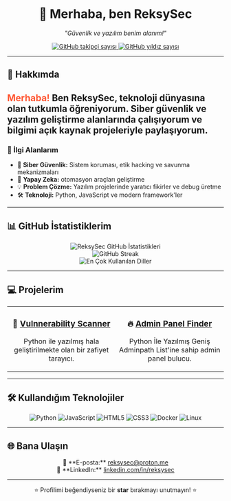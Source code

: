 <h1 align="center">
    <span style="display: inline-block; animation: bounce 2s infinite;">👋</span> 
    Merhaba, ben <strong>ReksySec</strong>
</h1>

<p align="center">
    <em>"Güvenlik ve yazılım benim alanım!"</em>  
</p>

<p align="center">
    <a href="https://github.com/ReksySec?tab=followers">
        <img src="https://img.shields.io/github/followers/ReksySec?style=social" alt="GitHub takipçi sayısı" />
    </a>
    <a href="https://github.com/ReksySec?tab=repositories">
        <img src="https://img.shields.io/github/stars/ReksySec?style=social" alt="GitHub yıldız sayısı" />
    </a>
</p>

---

## 🌌 Hakkımda
<h2 style="animation: fadeIn 2s;">
    <span style="color: #FF5733;">Merhaba!</span> Ben <strong>ReksySec</strong>, teknoloji dünyasına olan tutkumla öğreniyorum. 
    Siber güvenlik ve yazılım geliştirme alanlarında çalışıyorum ve bilgimi açık kaynak projeleriyle paylaşıyorum.
</h2>

### 🚀 İlgi Alanlarım
- 🔐 **Siber Güvenlik:** Sistem koruması, etik hacking ve savunma mekanizmaları
- 🤖 **Yapay Zeka:** otomasyon araçları geliştirme
- 💡 **Problem Çözme:** Yazılım projelerinde yaratıcı fikirler ve debug üretme
- 🛠️ **Teknoloji:** Python, JavaScript ve modern framework'ler

---

## 📊 GitHub İstatistiklerim
<div align="center">
    <img src="https://github-readme-stats.vercel.app/api?username=ReksySec&show_icons=true&theme=radical" alt="ReksySec GitHub İstatistikleri" />
    <br>
    <img src="https://github-readme-streak-stats.herokuapp.com/?user=ReksySec&theme=radical" alt="GitHub Streak" />
    <br>
    <img src="https://github-readme-stats.vercel.app/api/top-langs/?username=ReksySec&layout=compact&theme=radical" alt="En Çok Kullanılan Diller" />
</div>

---

## 💻 Projelerim
<table align="center">
    <tr>
        <td align="center" width="50%">
            <h3>🚀 <a href="https://github.com/ReksySec/Vulnerability-Scanner.py">Vulnnerability Scanner</a></h3>
            <p>Python ile yazılmış hala geliştirilmekte olan bir zafiyet tarayıcı. </p>
        </td>
        <td align="center" width="50%">
            <h3>🔥 <a href="https://github.com/ReksySec/Admin-Panel-Finder">Admin Panel Finder</a></h3>
            <p>Python İle Yazılmış Geniş Adminpath List'ine sahip admin panel bulucu.</p>
        </td>
    </tr>
</table>

---

## 🛠️ Kullandığım Teknolojiler
<p align="center">
    <img src="https://img.shields.io/badge/-Python-3776AB?logo=python&logoColor=white&style=for-the-badge" alt="Python" />
    <img src="https://img.shields.io/badge/-JavaScript-F7DF1E?logo=javascript&logoColor=black&style=for-the-badge" alt="JavaScript" />
    <img src="https://img.shields.io/badge/-HTML5-E34F26?logo=html5&logoColor=white&style=for-the-badge" alt="HTML5" />
    <img src="https://img.shields.io/badge/-CSS3-1572B6?logo=css3&logoColor=white&style=for-the-badge" alt="CSS3" />
    <img src="https://img.shields.io/badge/-Docker-2496ED?logo=docker&logoColor=white&style=for-the-badge" alt="Docker" />
    <img src="https://img.shields.io/badge/-Linux-FCC624?logo=linux&logoColor=black&style=for-the-badge" alt="Linux" />
</p>

---

## 🌐 Bana Ulaşın
<p align="center">
    📧 **E-posta:** <a href="mailto:reksysec@example.com">reksysec@proton.me</a><br>
    💼 **LinkedIn:** <a href="https://linkedin.com/in/reksysec">linkedin.com/in/reksysec</a><br>
</p>

---

<p align="center" style="animation: bounce 2s infinite;">
    ⭐️ Profilimi beğendiyseniz bir <strong>star</strong> bırakmayı unutmayın! ⭐️
</p>
